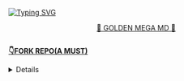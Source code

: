 [![Typing SVG](http://readme-typing-svg.herokuapp.com?font=Fira+Code&pause=1000&color=0004FF&random=false&width=435&lines=GOLDEN+MEGA+MD+BOT+%F0%9F%A6%8B)](https://git.io/typing-svg)

<p align="center"> 
<u>🎯 GOLDEN MEGA MD  🎯</u>
</p>

  <p align="center">
  <a href="#"><img src="http://readme-typing-svg.herokuapp.com?color=ff00ab&center=true&vCenter=true&multiline=false&lines=GOLDEN+MEGA+MD+WHATSAPP+BOT" alt="">
</p>


**👇FORK REPO(A MUST)**
<details>
<summary>𝗖𝗟𝗜𝗖𝗞 𝗛𝗘𝗥𝗘</summary>
  
- pleas fork to my golden mega md bot .

<a href="https://github.com/megaking789/GOLDEN-MEGA-MD/fork"><img src="https://img.shields.io/badge/CLICK%20HERE-purple" alt="FORK GOLDEN-MEGA-MD" width="150"></a>
<details>

  <a><img src='https://i.imgur.com/LyHic3i.gif'/></a>
  
  ### 𝟐. 𝐋𝐈𝐍𝐊 𝐖𝐈𝐓𝐇 𝐖𝐇𝐀𝐓𝐒𝐀𝐏𝐏
   
<summary>GET YOUR SESSION_ID</summary>
<a href="https://session.megatedtech.my.id"><img src="https://img.shields.io/badge/CLICK%20HERE-green" alt="Pairing Code" width="150"></a>

- Session ID must start with **Gifted~** and is 15 characters in length.
</details>

